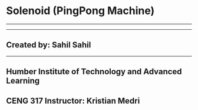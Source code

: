 # Solenoid (PingPong Machine)
---

---

## Created by: Sahil Sahil
-------------
## Humber Institute of Technology and Advanced Learning
## CENG 317 Instructor: Kristian Medri


